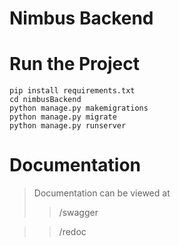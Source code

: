 # Nimbus Backend

# Run the Project #

    pip install requirements.txt
    cd nimbusBackend
    python manage.py makemigrations
    python manage.py migrate
    python manage.py runserver
    
    
# Documentation
    
> Documentation can be viewed at 
>> /swagger 

>> /redoc
    
    
    
